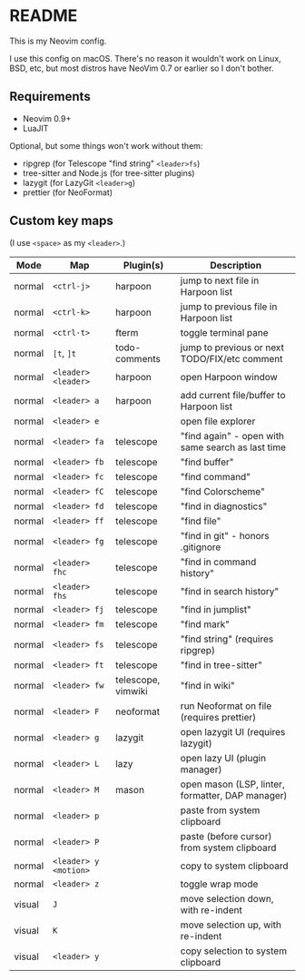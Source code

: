 # README

This is my Neovim config.

I use this config on macOS. There's no reason it wouldn't work on Linux, BSD,
etc, but most distros have NeoVim 0.7 or earlier so I don't bother.

## Requirements

- Neovim 0.9+
- LuaJIT

Optional, but some things won't work without them:

- ripgrep (for Telescope "find string" `<leader>fs`)
- tree-sitter and Node.js (for tree-sitter plugins)
- lazygit (for LazyGit `<leader>g`)
- prettier (for NeoFormat)

## Custom key maps

(I use `<space>` as my `<leader>`.)

| Mode   | Map                   | Plugin(s)          | Description                                       |
|--------|-----------------------|--------------------|---------------------------------------------------|
| normal | `<ctrl-j>`            | harpoon            | jump to next file in Harpoon list                 |
| normal | `<ctrl-k>`            | harpoon            | jump to previous file in Harpoon list             |
| normal | `<ctrl-t>`            | fterm              | toggle terminal pane                              |
| normal | `[t`, `]t`            | todo-comments      | jump to previous or next TODO/FIX/etc comment     |
| normal | `<leader><leader>`    | harpoon            | open Harpoon window                               |
| normal | `<leader> a`          | harpoon            | add current file/buffer to Harpoon list           |
| normal | `<leader> e`          |                    | open file explorer                                |
| normal | `<leader> fa`         | telescope          | "find again" - open with same search as last time |
| normal | `<leader> fb`         | telescope          | "find buffer"                                     |
| normal | `<leader> fc`         | telescope          | "find command"                                    |
| normal | `<leader> fC`         | telescope          | "find Colorscheme"                                |
| normal | `<leader> fd`         | telescope          | "find in diagnostics"                             |
| normal | `<leader> ff`         | telescope          | "find file"                                       |
| normal | `<leader> fg`         | telescope          | "find in git" -  honors .gitignore                |
| normal | `<leader> fhc`        | telescope          | "find in command history"                         |
| normal | `<leader> fhs`        | telescope          | "find in search history"                          |
| normal | `<leader> fj`         | telescope          | "find in jumplist"                                |
| normal | `<leader> fm`         | telescope          | "find mark"                                       |
| normal | `<leader> fs`         | telescope          | "find string" (requires ripgrep)                  |
| normal | `<leader> ft`         | telescope          | "find in tree-sitter"                             |
| normal | `<leader> fw`         | telescope, vimwiki | "find in wiki"                                    |
| normal | `<leader> F`          | neoformat          | run Neoformat on file (requires prettier)         |
| normal | `<leader> g`          | lazygit            | open lazygit UI (requires lazygit)                |
| normal | `<leader> L`          | lazy               | open lazy UI (plugin manager)                     |
| normal | `<leader> M`          | mason              | open mason (LSP, linter, formatter, DAP manager)  |
| normal | `<leader> p`          |                    | paste from system clipboard                       |
| normal | `<leader> P`          |                    | paste (before cursor) from system clipboard       |
| normal | `<leader> y <motion>` |                    | copy to system clipboard                          |
| normal | `<leader> z`          |                    | toggle wrap mode                                  |
| visual | `J`                   |                    | move selection down, with re-indent               |
| visual | `K`                   |                    | move selection up, with re-indent                 |
| visual | `<leader> y`          |                    | copy selection to system clipboard                |

